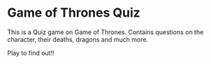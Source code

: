 # Game of Thrones Quiz 

This is a Quiz game on Game of Thrones.
Contains questions on the character, their deaths, dragons and much more.

Play to find out!!